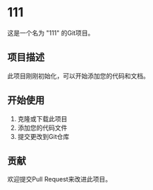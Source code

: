 # 111

这是一个名为 "111" 的Git项目。

## 项目描述

此项目刚刚初始化，可以开始添加您的代码和文档。

## 开始使用

1. 克隆或下载此项目
2. 添加您的代码文件
3. 提交更改到Git仓库

## 贡献

欢迎提交Pull Request来改进此项目。
